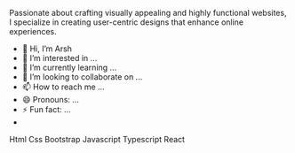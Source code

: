 Passionate about crafting visually appealing and highly functional websites, I specialize in creating user-centric designs that enhance online experiences.

- 👋 Hi, I’m Arsh
- 👀 I’m interested in ...
- 🌱 I’m currently learning ...
- 💞️ I’m looking to collaborate on ...
- 📫 How to reach me ...
- 😄 Pronouns: ...
- ⚡ Fun fact: ...
- 
Html
Css
Bootstrap
Javascript
Typescript 
React

<!---
Arsh12259/Arsh12259 is a ✨ special ✨ repository because its `README.md` (this ![360_F_321243084_GstfWflk1eTLlzUdRZ5mjoP5IG1iCc8J](https://github.com/user-attachments/assets/21785c61-550d-4b55-abc4-eb2960aefcba)
file) appears on your GitHub profile.
You can click the Preview link to take a look at your changes.
--->
